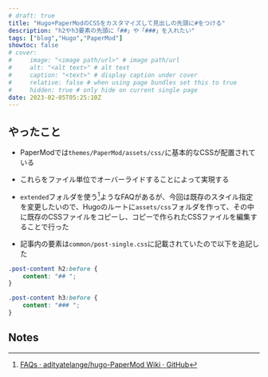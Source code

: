 ```yaml
---
# draft: true
title: "Hugo+PaperModのCSSをカスタマイズして見出しの先頭に#をつける"
description: "h2やh3要素の先頭に「##」や「###」を入れたい"
tags: ["blog","Hugo","PaperMod"]
showtoc: false
# cover:
#     image: "<image path/url>" # image path/url
#     alt: "<alt text>" # alt text
#     caption: "<text>" # display caption under cover
#     relative: false # when using page bundles set this to true
#     hidden: true # only hide on current single page
date: 2023-02-05T05:25:10Z
---
```

## やったこと

* PaperModでは`themes/PaperMod/assets/css/`に基本的なCSSが配置されている
* これらをファイル単位でオーバーライドすることによって実現する
* `extended`フォルダを使う[^1]ようなFAQがあるが、今回は既存のスタイル指定を変更したいので、Hugoのルートに`assets/css`フォルダを作って、その中に既存のCSSファイルをコピーし、コピーで作られたCSSファイルを編集することで行った


* 記事内の要素は`common/post-single.css`に記載されていたので以下を追記した


```css
.post-content h2:before {
    content: "## ";
}

.post-content h3:before {
    content: "### ";
}
```



<!-- Footnotes themselves at the bottom. -->
## Notes

[^1]:

     [FAQs · adityatelange/hugo-PaperMod Wiki · GitHub](https://github.com/adityatelange/hugo-PaperMod/wiki/FAQs#bundling-custom-css-with-themes-assets)
